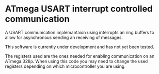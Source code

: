 # ATmega USART interrupt controlled communication

A USART communication implemantaion using interrupts an ring buffers to allow for asynchronous sending an receiving of messages.

This software is currently under development and has not yet been tested.

The registers used are the ones needed for enabling communication on an ATmega 328p. When using this code you may need to change the used registers depending on which microcontroller you are using.
